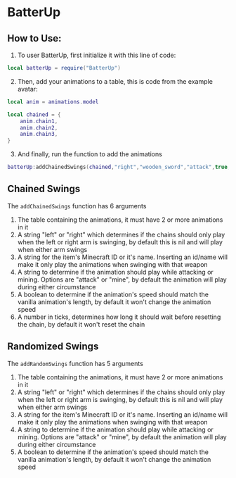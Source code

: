 # BatterUp

## How to Use:

1. To user BatterUp, first initialize it with this line of code:

```lua
local batterUp = require("BatterUp")
```

2. Then, add your animations to a table, this is code from the example avatar:

```lua
local anim = animations.model

local chained = {
	anim.chain1,
	anim.chain2,
	anim.chain3,
}
```

3. And finally, run the function to add the animations

```lua
batterUp:addChainedSwings(chained,"right","wooden_sword","attack",true,20)
```

## Chained Swings

The `addChainedSwings` function has 6 arguments

1. The table containing the animations, it must have 2 or more animations in it
2. A string "left" or "right" which determines if the chains should only play when the left or right arm is swinging, by default this is nil and will play when either arm swings
3. A string for the item's Minecraft ID or it's name. Inserting an id/name will make it only play the animations when swinging with that weapon
4. A string to determine if the animation should play while attacking or mining. Options are "attack" or "mine", by default the animation will play during either circumstance
5. A boolean to determine if the animation's speed should match the vanilla animation's length, by default it won't change the animation speed
6. A number in ticks, determines how long it should wait before resetting the chain, by default it won't reset the chain

## Randomized Swings

The `addRandomSwings` function has 5 arguments

1. The table containing the animations, it must have 2 or more animations in it
2. A string "left" or "right" which determines if the chains should only play when the left or right arm is swinging, by default this is nil and will play when either arm swings
3. A string for the item's Minecraft ID or it's name. Inserting an id/name will make it only play the animations when swinging with that weapon
4. A string to determine if the animation should play while attacking or mining. Options are "attack" or "mine", by default the animation will play during either circumstance
5. A boolean to determine if the animation's speed should match the vanilla animation's length, by default it won't change the animation speed
